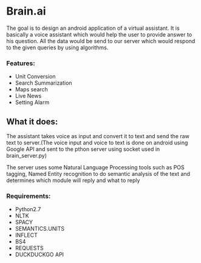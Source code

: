 # Brain.ai
<p>
The goal is to design an android
application of a virtual assistant. It is
basically a voice assistant which would
help the user to provide answer to his
question. All the data would be send to
our server which would respond to the
given queries by using algorithms.
</p>
<h3>Features:</h3>
<ul>
  <li>
  Unit Conversion
  </li>
  <li>
  Search Summarization
  </li>
  <li>
  Maps search
  </li>
  <li>
  Live News
  </li>
  <li>
  Setting Alarm
  </li>
</ul>
<h2>What it does:</h2>
<p>
The assistant takes voice as input and
convert it to text and send the raw text
to server.(The voice input and voice to text is done on android using Google API and sent to the pthon server using socket used in brain_server.py)
</p>
<p>
The server uses some Natural
Language Processing tools such as
POS tagging, Named Entity
recognition to do semantic analysis of
the text and determines which module
will reply and what to reply
</p>
<h3>
Requirements:
</h3>
<ul>
  <li>
  Python2.7
  </li>
  <li>
  NLTK
  </li>
  <li>
  SPACY
  </li>
  <li>
  SEMANTICS.UNITS
  </li>
  <li>
  INFLECT
  </li>
    <li>
  BS4
  </li>
  <li>
  REQUESTS
  </li>
  <li>
  DUCKDUCKGO API
  </li>
</ul>
